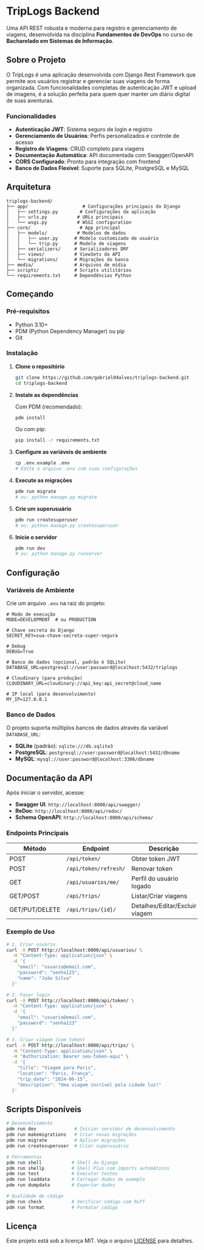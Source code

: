 # TripLogs Backend

Uma API REST robusta e moderna para registro e gerenciamento de viagens, desenvolvida na disciplina **Fundamentos de DevOps** no curso de **Bacharelado em Sistemas de Informação**.

## Sobre o Projeto

O TripLogs é uma aplicação desenvolvida com Django Rest Framework que permite aos usuários registrar e gerenciar suas viagens de forma organizada. Com funcionalidades completas de autenticação JWT e upload de imagens, é a solução perfeita para quem quer manter um diário digital de suas aventuras.

### Funcionalidades

- **Autenticação JWT**: Sistema seguro de login e registro
- **Gerenciamento de Usuários**: Perfis personalizados e controle de acesso
- **Registro de Viagens**: CRUD completo para viagens
- **Documentação Automática**: API documentada com Swagger/OpenAPI
- **CORS Configurado**: Pronto para integração com frontend
- **Banco de Dados Flexível**: Suporte para SQLite, PostgreSQL e MySQL

## Arquitetura

```
triplogs-backend/
├── app/                    # Configurações principais do Django
│   ├── settings.py        # Configurações da aplicação
│   ├── urls.py           # URLs principais
│   └── wsgi.py           # WSGI configuration
├── core/                  # App principal
│   ├── models/           # Modelos de dados
│   │   ├── user.py      # Modelo customizado de usuário
│   │   └── trip.py      # Modelo de viagens
│   ├── serializers/     # Serializadores DRF
│   ├── views/           # ViewSets da API
│   └── migrations/      # Migrações do banco
├── media/               # Arquivos de mídia
├── scripts/             # Scripts utilitários
└── requirements.txt     # Dependências Python
```

## Começando

### Pré-requisitos

- Python 3.10+
- PDM (Python Dependency Manager) ou pip
- Git

### Instalação

1. **Clone o repositório**

   ```bash
   git clone https://github.com/gabriel04alves/triplogs-backend.git
   cd triplogs-backend
   ```

2. **Instale as dependências**

   Com PDM (recomendado):

   ```bash
   pdm install
   ```

   Ou com pip:

   ```bash
   pip install -r requirements.txt
   ```

3. **Configure as variáveis de ambiente**

   ```bash
   cp .env.example .env
   # Edite o arquivo .env com suas configurações
   ```

4. **Execute as migrações**

   ```bash
   pdm run migrate
   # ou: python manage.py migrate
   ```

5. **Crie um superusuário**

   ```bash
   pdm run createsuperuser
   # ou: python manage.py createsuperuser
   ```

6. **Inicie o servidor**
   ```bash
   pdm run dev
   # ou: python manage.py runserver
   ```

## Configuração

### Variáveis de Ambiente

Crie um arquivo `.env` na raiz do projeto:

```env
# Modo de execução
MODE=DEVELOPMENT  # ou PRODUCTION

# Chave secreta do Django
SECRET_KEY=sua-chave-secreta-super-segura

# Debug
DEBUG=True

# Banco de dados (opcional, padrão é SQLite)
DATABASE_URL=postgresql://user:password@localhost:5432/triplogs

# Cloudinary (para produção)
CLOUDINARY_URL=cloudinary://api_key:api_secret@cloud_name

# IP local (para desenvolvimento)
MY_IP=127.0.0.1
```

### Banco de Dados

O projeto suporta múltiplos bancos de dados através da variável `DATABASE_URL`:

- **SQLite** (padrão): `sqlite:///db.sqlite3`
- **PostgreSQL**: `postgresql://user:password@localhost:5432/dbname`
- **MySQL**: `mysql://user:password@localhost:3306/dbname`

## Documentação da API

Após iniciar o servidor, acesse:

- **Swagger UI**: `http://localhost:8000/api/swagger/`
- **ReDoc**: `http://localhost:8000/api/redoc/`
- **Schema OpenAPI**: `http://localhost:8000/api/schema/`

### Endpoints Principais

| Método         | Endpoint              | Descrição                      |
| -------------- | --------------------- | ------------------------------ |
| POST           | `/api/token/`         | Obter token JWT                |
| POST           | `/api/token/refresh/` | Renovar token                  |
| GET            | `/api/usuarios/me/`   | Perfil do usuário logado       |
| GET/POST       | `/api/trips/`         | Listar/Criar viagens           |
| GET/PUT/DELETE | `/api/trips/{id}/`    | Detalhes/Editar/Excluir viagem |

### Exemplo de Uso

```bash
# 1. Criar usuário
curl -X POST http://localhost:8000/api/usuarios/ \
  -H "Content-Type: application/json" \
  -d '{
    "email": "usuario@email.com",
    "password": "senha123",
    "name": "João Silva"
  }'

# 2. Fazer login
curl -X POST http://localhost:8000/api/token/ \
  -H "Content-Type: application/json" \
  -d '{
    "email": "usuario@email.com",
    "password": "senha123"
  }'

# 3. Criar viagem (com token)
curl -X POST http://localhost:8000/api/trips/ \
  -H "Content-Type: application/json" \
  -H "Authorization: Bearer seu-token-aqui" \
  -d '{
    "title": "Viagem para Paris",
    "location": "Paris, França",
    "trip_date": "2024-06-15",
    "description": "Uma viagem incrível pela cidade luz!"
  }'
```

## Scripts Disponíveis

```bash
# Desenvolvimento
pdm run dev              # Iniciar servidor de desenvolvimento
pdm run makemigrations   # Criar novas migrações
pdm run migrate          # Aplicar migrações
pdm run createsuperuser  # Criar superusuário

# Ferramentas
pdm run shell           # Shell do Django
pdm run shellp          # Shell Plus com imports automáticos
pdm run test            # Executar testes
pdm run loaddata        # Carregar dados de exemplo
pdm run dumpdata        # Exportar dados

# Qualidade de código
pdm run check           # Verificar código com Ruff
pdm run format          # Formatar código
```

## Licença

Este projeto está sob a licença MIT. Veja o arquivo [LICENSE](LICENSE) para detalhes.
